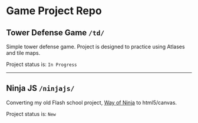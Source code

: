 # Game Project Repo

## Tower Defense Game `/td/`
Simple tower defense game. Project is designed to practice using Atlases and tile maps. 

Project status is: `In Progress`

---
## Ninja JS `/ninjajs/`
Converting my old Flash school project, [Way of Ninja](rbucinell.com/flash.html) to html5/canvas.

Project status is: `New`
